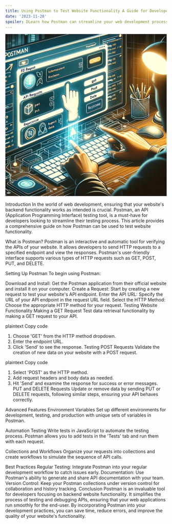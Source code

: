 ```yaml
---
title: Using Postman to Test Website Functionality A Guide for Developers
date: '2023-11-20'
spoiler: DLearn how Postman can streamline your web development process by testing API functionality effectively.
---
```

![Alt text](image.png)

Introduction
In the world of web development, ensuring that your website's backend functionality works as intended is crucial. Postman, an API (Application Programming Interface) testing tool, is a must-have for developers looking to streamline their testing process. This article provides a comprehensive guide on how Postman can be used to test website functionality.

What is Postman?
Postman is an interactive and automatic tool for verifying the APIs of your website. It allows developers to send HTTP requests to a specified endpoint and view the responses. Postman's user-friendly interface supports various types of HTTP requests such as GET, POST, PUT, and DELETE.

Setting Up Postman
To begin using Postman:

Download and Install: Get the Postman application from their official website and install it on your computer.
Create a Request: Start by creating a new request to test your website's API endpoint.
Enter the API URL: Specify the URL of your API endpoint in the request URL field.
Select the HTTP Method: Choose the appropriate HTTP method for your request.
Testing Website Functionality
Making a GET Request
Test data retrieval functionality by making a GET request to your API.

plaintext
Copy code
1. Choose 'GET' from the HTTP method dropdown.
2. Enter the endpoint URL.
3. Click 'Send' to see the response.
Testing POST Requests
Validate the creation of new data on your website with a POST request.

plaintext
Copy code
1. Select 'POST' as the HTTP method.
2. Add request headers and body data as needed.
3. Hit 'Send' and examine the response for success or error messages.
PUT and DELETE Requests
Update or remove data by sending PUT or DELETE requests, following similar steps, ensuring your API behaves correctly.

Advanced Features
Environment Variables
Set up different environments for development, testing, and production with unique sets of variables in Postman.

Automation Testing
Write tests in JavaScript to automate the testing process. Postman allows you to add tests in the 'Tests' tab and run them with each request.

Collections and Workflows
Organize your requests into collections and create workflows to simulate the sequence of API calls.

Best Practices
Regular Testing: Integrate Postman into your regular development workflow to catch issues early.
Documentation: Use Postman's ability to generate and share API documentation with your team.
Version Control: Keep your Postman collections under version control for collaboration and history tracking.
Conclusion
Postman is an invaluable tool for developers focusing on backend website functionality. It simplifies the process of testing and debugging APIs, ensuring that your web applications run smoothly for the end-user. By incorporating Postman into your development practices, you can save time, reduce errors, and improve the quality of your website's functionality.




